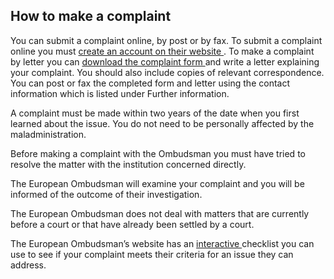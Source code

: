 ##  How to make a complaint

You can submit a complaint online, by post or by fax. To submit a complaint
online you must [ create an account on their website
](https://www.ombudsman.europa.eu/en/complainant-login) . To make a complaint
by letter you can [ download the complaint form
](https://www.ombudsman.europa.eu/en/make-a-complaint) and write a letter
explaining your complaint. You should also include copies of relevant
correspondence. You can post or fax the completed form and letter using the
contact information which is listed under Further information.

A complaint must be made within two years of the date when you first learned
about the issue. You do not need to be personally affected by the
maladministration.

Before making a complaint with the Ombudsman you must have tried to resolve
the matter with the institution concerned directly.

The European Ombudsman will examine your complaint and you will be informed of
the outcome of their investigation.

The European Ombudsman does not deal with matters that are currently before a
court or that have already been settled by a court.

The European Ombudsman’s website has an [ interactive
](https://www.ombudsman.europa.eu/en/checklist-for-making-a-complaint)
checklist you can use to see if your complaint meets their criteria for an
issue they can address.

